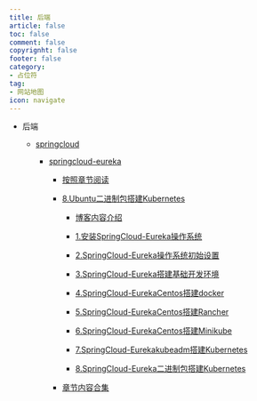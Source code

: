 ```yaml
---
title: 后端
article: false
toc: false
comment: false
copyrignht: false
footer: false
category:
- 占位符 
tag:
- 网站地图
icon: navigate 
---
```


- 后端

    - <a href="springcloud">springcloud</a>

        - <a href="springcloud/springcloud-eureka">springcloud-eureka</a>

            - <a href="springcloud/springcloud-eureka/shardings">按照章节阅读</a>


            - <a href="springcloud/springcloud-eureka/springcloud-eureka-chapter-8.Ubuntu二进制包搭建Kubernetes.html">8.Ubuntu二进制包搭建Kubernetes</a>

                - <a href="springcloud/springcloud-eureka/shardings/springcloud-eureka-chapter-0.博客内容介绍.html">博客内容介绍</a>

                - <a href="springcloud/springcloud-eureka/shardings/springcloud-eureka-chapter-1.安装SpringCloud-Eureka操作系统.html">1.安装SpringCloud-Eureka操作系统</a>

                - <a href="springcloud/springcloud-eureka/shardings/springcloud-eureka-chapter-2.SpringCloud-Eureka操作系统初始设置.html">2.SpringCloud-Eureka操作系统初始设置</a>

                - <a href="springcloud/springcloud-eureka/shardings/springcloud-eureka-chapter-3.SpringCloud-Eureka搭建基础开发环境.html">3.SpringCloud-Eureka搭建基础开发环境</a>

                - <a href="springcloud/springcloud-eureka/shardings/springcloud-eureka-chapter-4.SpringCloud-EurekaCentos搭建docker.html">4.SpringCloud-EurekaCentos搭建docker</a>

                - <a href="springcloud/springcloud-eureka/shardings/springcloud-eureka-chapter-5.SpringCloud-EurekaCentos搭建Rancher.html">5.SpringCloud-EurekaCentos搭建Rancher</a>

                - <a href="springcloud/springcloud-eureka/shardings/springcloud-eureka-chapter-6.SpringCloud-EurekaCentos搭建Minikube.html">6.SpringCloud-EurekaCentos搭建Minikube</a>

                - <a href="springcloud/springcloud-eureka/shardings/springcloud-eureka-chapter-7.SpringCloud-Eurekakubeadm搭建Kubernetes.html">7.SpringCloud-Eurekakubeadm搭建Kubernetes</a>

                - <a href="springcloud/springcloud-eureka/shardings/springcloud-eureka-chapter-8.SpringCloud-Eureka二进制包搭建Kubernetes.html">8.SpringCloud-Eureka二进制包搭建Kubernetes</a>

            - <a href="springcloud/springcloud-eureka/springcloud-eureka.html#intro">章节内容合集</a>
